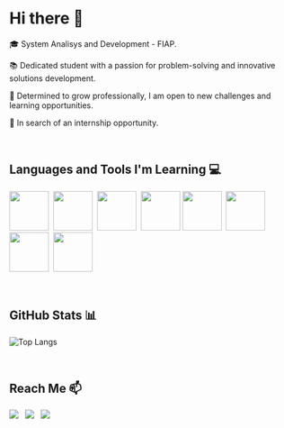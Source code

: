 # Hi there 👋

🎓 System Analisys and Development - FIAP.

📚 Dedicated student with a passion for problem-solving and innovative solutions development.

🚀 Determined to grow professionally, I am open to new challenges and learning opportunities.

💼 In search of an internship opportunity.

‎ ‎ ‎ ‎ ‎
## Languages and Tools I'm Learning 💻

<img src="https://cdn.jsdelivr.net/gh/devicons/devicon@latest/icons/java/java-plain-wordmark.svg" width="70" height="70"/>‎ ‎ ‎ <img src="https://cdn.jsdelivr.net/gh/devicons/devicon@latest/icons/python/python-original-wordmark.svg" width="70" height="70"/>‎ ‎ ‎ ‎ ‎
<img src="https://cdn.jsdelivr.net/gh/devicons/devicon@latest/icons/javascript/javascript-original.svg" width="70" height="70"/>‎ ‎ ‎ ‎
<img src="https://cdn.jsdelivr.net/gh/devicons/devicon@latest/icons/html5/html5-plain-wordmark.svg" width="70" height="70"/>‎
<img src="https://cdn.jsdelivr.net/gh/devicons/devicon@latest/icons/css3/css3-plain-wordmark.svg" width="70" height="70"/>‎ ‎ ‎ ‎ 
<img src="https://cdn.jsdelivr.net/gh/devicons/devicon@latest/icons/intellij/intellij-original.svg" width="70" height="70"/>‎ ‎ ‎ ‎ ‎     ‎
‎<img src="https://cdn.jsdelivr.net/gh/devicons/devicon@latest/icons/vscode/vscode-original.svg" width="70" height="70"/>  ‎‎‎ ‎ ‎ ‎ ‎
‎<img src="https://cdn.jsdelivr.net/gh/devicons/devicon@latest/icons/git/git-plain-wordmark.svg" width="70" height="70"/>

‎ ‎ ‎ ‎ ‎
## GitHub Stats 📊

![Top Langs](https://github-readme-stats.vercel.app/api/top-langs/?username=matheus-esteves10&layout=compact&theme=midnight-purple)

‎ ‎ ‎ ‎ ‎
## Reach Me 📫
<div>
<a href="https://www.linkedin.com/in/matheus-esteves-410772292/" target="_blank"><img loading="lazy" src="https://img.shields.io/badge/-LinkedIn-%230077B5?style=for-the-badge&logo=linkedin&logoColor=white" target="_blank"></a>‎ ‎ ‎
<a href = "mailto:matheus.mat160805@gmail.com"><img loading="lazy" src="https://img.shields.io/badge/Gmail-D14836?style=for-the-badge&logo=gmail&logoColor=white" target="_blank"></a>‎ ‎ ‎
<a href="https://www.instagram.com/matheus_esteves__/" target="_blank"><img loading="lazy" src="https://img.shields.io/badge/-Instagram-%23E4405F?style=for-the-badge&logo=instagram&logoColor=white" target="_blank"></a>
</div>

